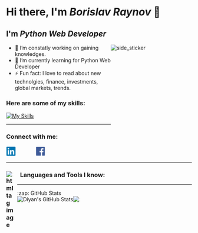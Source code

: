 # Hi there, I'm *Borislav Raynov* 👋

## I'm ***Python Web Developer***

<img align="right" width=220px height=220px alt="side_sticker" src="https://media3.giphy.com/media/h1QmJxwoCr19BtTkGt/giphy.gif" />



- 🔭 I’m constatly working on gaining knowledges.
- 🌱 I’m currently learning for Python Web Developer
- ⚡ Fun fact: I love to read about new technolgies, financе, investments, global markets, trends.


### Here are some of my skills:
[![My Skills](https://skillicons.dev/icons?i=py,django,postgres,docker,sqlite,vscode,js,css,html,postman&theme=dark)](https://github.com/BorislavRaynov)


---

### Connect with me:
[<img src="https://github.com/devicons/devicon/blob/v2.14.0/icons/linkedin/linkedin-original.svg" width="26px" style="padding-right:50px">](https://www.linkedin.com/in/borislav-raynov-512b13248/)
[<img src="https://github.com/devicons/devicon/blob/v2.14.0/icons/facebook/facebook-plain.svg" alt="facebook" width="26px">](https://www.facebook.com/borislav.raynov.9/)

---

### <img align="left" alt="html tag image" src="https://media2.giphy.com/media/QssGEmpkyEOhBCb7e1/giphy.gif?cid=ecf05e47a0n3gi1bfqntqmob8g9aid1oyj2wr3ds3mg700bl&rid=giphy.gif" width="25" style="margin-right: 5px;"> &nbsp; Languages and Tools I know:



---

<summary>:zap: GitHub Stats</summary>

<div>
  <img height="160" align="left" alt="Diyan's GitHub Stats" src="https://github-readme-stats-git-masterrstaa-rickstaa.vercel.app/api?username=BorislavRaynov&show_icons=true&hide_border=false&title_color=ff652f&icon_color=FFE400&bg_color=09131B&text_color=ffffff&border_color=0c1a25" />
  <img height="160" src="https://github-readme-stats-git-masterrstaa-rickstaa.vercel.app/api/top-langs/?username=BorislavRaynov&layout=compact&bg_color=09131B&hide_border=true" />
</div>
